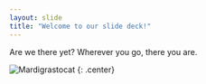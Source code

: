 ```yaml
---
layout: slide
title: "Welcome to our slide deck!"
---
```


Are we there yet?  Wherever you go, there you are.

![Mardigrastocat](https://octodex.github.com/images/Mardigrastocat.png)
{: .center}
